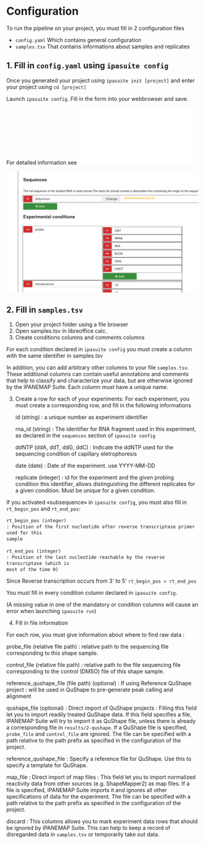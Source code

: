 # Configuration 

To run the pipeline on your project, you must fill in 2 configuration files

- `config.yaml` Which contains general configuration
- `samples.tsv` That contains informations about samples and replicates


## 1. Fill in `config.yaml`  using `ipasuite config`

Once you generated your project using `ipasuite init [project]` and enter your project using `cd [project]`

Launch `ipasuite config`. Fill in the form into your webbrowser and save.

For detailed information see ![Advanced configuration](config_yaml_ref.md)

![An illustration of the configurator web interface](configurator.png)




<!-- 
In order to get started with your project, you might look at thoses sections of
`config.yaml` or in the local web configurator:

sequences
: List the RNA molecules used in this project, and the path to there sequence

conditions
: List the experimental conditions which will be explored in this project

format
: Choose how the files will be named, in relation the your `conditions` section

rawdata
: If you want to import files from previous analysis, you should modify this section

qushape
: Input the configuration used with your capillary sequencer. (Channels) 

ipanemap
: Configure the execution conditions for IPANEMAP

footprint
: Configure the excutions of diffential analysisk

Others sections can stay untouch depending of your needs

To go futher : [](config_yaml_ref)
-->

## 2. Fill in `samples.tsv`

1. Open your project folder using a file browser
2. Open samples.tsv in libreoffice calc.
3. Create conditions columns and comments columns

For each condition declared in `ipasuite config` you must create a column with the same
identifier in samples.tsv

In addition, you can add arbitrary other columns to your file `samples.tsv`. These additional columns can contain useful annotations and comments that help to classify and characterize your data, but are otherwise ignored by the IPANEMAP Suite. Each column must have a unique name.

3. Create a row for each of your experiments:
For each experiment, you must create a corresponding row, and fill in the following
informations

    id (string)
    : a unique number as experiment identifier
    
    rna_id (string)
    : The identifier for RNA fragment used in this experiment, as declared in the `sequences` section of `ipasuite config`
    
    ddNTP (ddA, ddT, ddG, ddC)
    : Indicate the ddNTP used for the sequencing condition of capillary eletrophoresis
    
    date (date)
    : Date of the experiment. use YYYY-MM-DD 
    
    replicate (integer)
    : id for the experiment and the given probing condition
      this identifier, allows distinguishing the different replicates for a given condition. Must be unique for a given condition.

If you activated «subsequence» in `ipasuite config`, you must also fill in `rt_begin_pos` and `rt_end_pos`:

    rt_begin_pos (integer)
    : Position of the first nucleotide after reverse transcriptase primer used for this
    sample

    rt_end_pos (integer)
    : Position of the last nucleotide reachable by the reverse transcriptase (which is
    most of the time 0)

Since Reverse transcription occurs from 3' to 5' `rt_begin_pos > rt_end_pos`


You must fill in every condition column declared in `ipasuite config`.


(A missing value in one of the mandatory or condition columns will cause an error when launching `ipasuite run`)

4. Fill in file information

For each row, you must give information about where to find raw data :

probe_file (relative file path)
: relative path to the sequencing file corresponding to this shape sample. 

control_file (relative file path)
: relative path to the file sequencing file corresponding to the control (DMSO) file of this shape sample.

reference_qushape_file (file path) (optional)
: If using Reference QuShape project : will be used in QuShape to pre-generate peak calling and alignment

qushape_file (optional)
: Direct import of QuShape projects : Filling this field let you to import readily treated QuShape data. If this field specifies a file, IPANEMAP Suite will try to import it as QuShape file, unless there is already a corresponding file in `results/2-qushape`. If a QuShape file is specified, `probe_file` and `control_file` are ignored.
The file can be specified with a path relative to the path prefix as
specified in the configuration of the project.

reference_qushape_file
: Specify a reference file for QuShape. Use this to specify a template for QuShape.

map_file
: Direct import of map files : This field let you to import normalized reactivity data from other sources (e.g. ShapeMapper2) as map files. If a file is specified, IPANEMAP Suite imports it and ignores all other specifications of data for the experiment.
The file can be specified with a path relative to the path prefix as
specified in the configuration of the project.

discard
: This columns allows you to mark experiment data rows that should be ignored by IPANEMAP Suite. This can help to keep a record of disregarded data in `samples.tsv` or temporarily take out data.

<!--
For each type of experimental condition, you must declare it in the `condition_names` of `config.yaml` file the name declared in the config file must be the same as the on in `samples.tsv`
In order to generate unambiguous file name, you must also add the conditions in the `format` section



#### Examples :

probe (string)
: Which probe was used in this sample (1M7, BzCN, NMIA, DMS, etc.)

temperature (int)
: temperature At which probing was
performed 

magnesium (string)
: Did the sample buffer contained Magnesium during probing (Mg / noMg)?

interaction (string)
: What other molecule/RNA was present with the probed RNA during the probing step.

### Optional columns
-->


